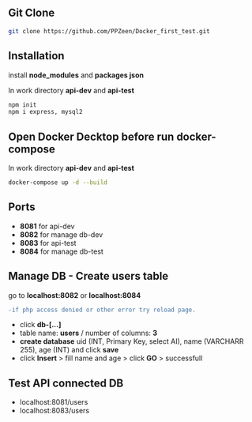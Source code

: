 ## Git Clone

```bash
git clone https://github.com/PPZeen/Docker_first_test.git
```

## Installation

install **node_modules** and **packages json**

In work directory **api-dev** and **api-test** 

```bash
npm init
npm i express, mysql2
```
## Open Docker Decktop before run docker-compose

In work directory **api-dev** and **api-test** 

```bash
docker-compose up -d --build
```
## Ports

- **8081** for api-dev
- **8082** for manage db-dev
- **8083** for api-test
- **8084** for manage db-test

## Manage DB - Create users table

go to **localhost:8082** or **localhost:8084** <br />
```diff
-if php access denied or other error try reload page.
```
- click **db-[...]**
- table name: **users** / number of columns: **3**
- **create database** uid (INT, Primary Key, select AI), name (VARCHARR 255), age (INT) and click **save**
- click **Insert** > fill name and age > click **GO** > successfull

## Test API connected DB 

- localhost:8081/users
- localhost:8083/users


